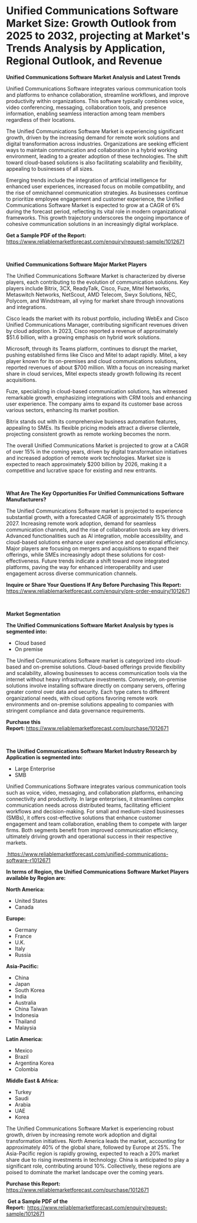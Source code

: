 <p><h1>Unified Communications Software Market Size: Growth Outlook from 2025 to 2032, projecting at Market's Trends Analysis by Application, Regional Outlook, and Revenue</h1></p><p><strong>Unified Communications Software Market Analysis and Latest Trends</strong></p>
<p><p>Unified Communications Software integrates various communication tools and platforms to enhance collaboration, streamline workflows, and improve productivity within organizations. This software typically combines voice, video conferencing, messaging, collaboration tools, and presence information, enabling seamless interaction among team members regardless of their locations.</p><p>The Unified Communications Software Market is experiencing significant growth, driven by the increasing demand for remote work solutions and digital transformation across industries. Organizations are seeking efficient ways to maintain communication and collaboration in a hybrid working environment, leading to a greater adoption of these technologies. The shift toward cloud-based solutions is also facilitating scalability and flexibility, appealing to businesses of all sizes.</p><p>Emerging trends include the integration of artificial intelligence for enhanced user experiences, increased focus on mobile compatibility, and the rise of omnichannel communication strategies. As businesses continue to prioritize employee engagement and customer experience, the Unified Communications Software Market is expected to grow at a CAGR of 6% during the forecast period, reflecting its vital role in modern organizational frameworks. This growth trajectory underscores the ongoing importance of cohesive communication solutions in an increasingly digital workplace.</p></p>
<p><strong>Get a Sample PDF of the Report:&nbsp;</strong> <a href="https://www.reliablemarketforecast.com/enquiry/request-sample/1012671?utm_campaign=2479&utm_medium=2&utm_source=Github&utm_content=ia&utm_term=16042025&utm_id=unified-communications-software">https://www.reliablemarketforecast.com/enquiry/request-sample/1012671</a></p>
<p>&nbsp;</p>
<p><strong>Unified Communications Software Major Market Players</strong></p>
<p><p>The Unified Communications Software Market is characterized by diverse players, each contributing to the evolution of communication solutions. Key players include Bitrix, 3CX, ReadyTalk, Cisco, Fuze, Mitel Networks, Metaswitch Networks, NetScout, AMD Telecom, Swyx Solutions, NEC, Polycom, and Windstream, all vying for market share through innovations and integrations.</p><p>Cisco leads the market with its robust portfolio, including WebEx and Cisco Unified Communications Manager, contributing significant revenues driven by cloud adoption. In 2023, Cisco reported a revenue of approximately $51.6 billion, with a growing emphasis on hybrid work solutions.</p><p>Microsoft, through its Teams platform, continues to disrupt the market, pushing established firms like Cisco and Mitel to adapt rapidly. Mitel, a key player known for its on-premises and cloud communications solutions, reported revenues of about $700 million. With a focus on increasing market share in cloud services, Mitel expects steady growth following its recent acquisitions.</p><p>Fuze, specializing in cloud-based communication solutions, has witnessed remarkable growth, emphasizing integrations with CRM tools and enhancing user experience. The company aims to expand its customer base across various sectors, enhancing its market position.</p><p>Bitrix stands out with its comprehensive business automation features, appealing to SMEs. Its flexible pricing models attract a diverse clientele, projecting consistent growth as remote working becomes the norm.</p><p>The overall Unified Communications Market is projected to grow at a CAGR of over 15% in the coming years, driven by digital transformation initiatives and increased adoption of remote work technologies. Market size is expected to reach approximately $200 billion by 2026, making it a competitive and lucrative space for existing and new entrants.</p></p>
<p>&nbsp;</p>
<p><strong>What Are The Key Opportunities For Unified Communications Software Manufacturers?</strong></p>
<p><p>The Unified Communications Software market is projected to experience substantial growth, with a forecasted CAGR of approximately 15% through 2027. Increasing remote work adoption, demand for seamless communication channels, and the rise of collaboration tools are key drivers. Advanced functionalities such as AI integration, mobile accessibility, and cloud-based solutions enhance user experience and operational efficiency. Major players are focusing on mergers and acquisitions to expand their offerings, while SMEs increasingly adopt these solutions for cost-effectiveness. Future trends indicate a shift toward more integrated platforms, paving the way for enhanced interoperability and user engagement across diverse communication channels.</p></p>
<p><strong>Inquire or Share Your Questions If Any Before Purchasing This Report:</strong> <a href="https://www.reliablemarketforecast.com/enquiry/pre-order-enquiry/1012671?utm_campaign=2479&utm_medium=2&utm_source=Github&utm_content=ia&utm_term=16042025&utm_id=unified-communications-software">https://www.reliablemarketforecast.com/enquiry/pre-order-enquiry/1012671</a></p>
<p>&nbsp;</p>
<p><strong>Market Segmentation</strong></p>
<p><strong>The Unified Communications Software Market Analysis by types is segmented into:</strong></p>
<p><ul><li>Cloud based</li><li>On premise</li></ul></p>
<p><p>The Unified Communications Software market is categorized into cloud-based and on-premise solutions. Cloud-based offerings provide flexibility and scalability, allowing businesses to access communication tools via the internet without heavy infrastructure investments. Conversely, on-premise solutions involve installing software directly on company servers, offering greater control over data and security. Each type caters to different organizational needs, with cloud options favoring remote work environments and on-premise solutions appealing to companies with stringent compliance and data governance requirements.</p></p>
<p><strong>Purchase this Report:&nbsp;</strong><a href="https://www.reliablemarketforecast.com/purchase/1012671?utm_campaign=2479&utm_medium=2&utm_source=Github&utm_content=ia&utm_term=16042025&utm_id=unified-communications-software">https://www.reliablemarketforecast.com/purchase/1012671</a></p>
<p>&nbsp;</p>
<p><strong>The Unified Communications Software Market Industry Research by Application is segmented into:</strong></p>
<p><ul><li>Large Enterprise</li><li>SMB</li></ul></p>
<p><p>Unified Communications Software integrates various communication tools such as voice, video, messaging, and collaboration platforms, enhancing connectivity and productivity. In large enterprises, it streamlines complex communication needs across distributed teams, facilitating efficient workflows and decision-making. For small and medium-sized businesses (SMBs), it offers cost-effective solutions that enhance customer engagement and team collaboration, enabling them to compete with larger firms. Both segments benefit from improved communication efficiency, ultimately driving growth and operational success in their respective markets.</p></p>
<p><a href="https://www.reliablemarketforecast.com/unified-communications-software-r1012671?utm_campaign=2479&utm_medium=2&utm_source=Github&utm_content=ia&utm_term=16042025&utm_id=unified-communications-software">&nbsp;https://www.reliablemarketforecast.com/unified-communications-software-r1012671</a></p>
<p><strong>In terms of Region, the Unified Communications Software Market Players available by Region are:</strong></p>
<p>
    <p> <strong> North America: </strong>
        <ul>
            <li>United States</li>
            <li>Canada</li>
        </ul>
        </p> 
    <p> <strong> Europe: </strong>
        <ul>
            <li>Germany</li>
            <li>France</li>
            <li>U.K.</li>
            <li>Italy</li>
            <li>Russia</li>
        </ul>
        </p> 
    <p> <strong> Asia-Pacific: </strong>
        <ul>
            <li>China</li>
            <li>Japan</li>
            <li>South Korea</li>
            <li>India</li>
            <li>Australia</li>
            <li>China Taiwan</li>
            <li>Indonesia</li>
            <li>Thailand</li>
            <li>Malaysia</li>
        </ul>
        </p> 
    <p> <strong> Latin America: </strong>
        <ul>
            <li>Mexico</li>
            <li>Brazil</li>
            <li>Argentina Korea</li>
            <li>Colombia</li>
        </ul>
        </p> 
    <p> <strong> Middle East & Africa: </strong>
        <ul>
            <li>Turkey</li>
            <li>Saudi</li>
            <li>Arabia</li>
            <li>UAE</li>
            <li>Korea</li>
        </ul>
    </p>
    </p>
<p><p>The Unified Communications Software Market is experiencing robust growth, driven by increasing remote work adoption and digital transformation initiatives. North America leads the market, accounting for approximately 40% of the global share, followed by Europe at 25%. The Asia-Pacific region is rapidly growing, expected to reach a 20% market share due to rising investments in technology. China is anticipated to play a significant role, contributing around 10%. Collectively, these regions are poised to dominate the market landscape over the coming years.</p></p>
<p><strong>Purchase this Report: </strong><a href="https://www.reliablemarketforecast.com/purchase/1012671?utm_campaign=2479&utm_medium=2&utm_source=Github&utm_content=ia&utm_term=16042025&utm_id=unified-communications-software">https://www.reliablemarketforecast.com/purchase/1012671</a></p>
<p>&nbsp;<strong>Get a Sample PDF of the Report:&nbsp;&nbsp;</strong><a href="https://www.reliablemarketforecast.com/enquiry/request-sample/1012671?utm_campaign=2479&utm_medium=2&utm_source=Github&utm_content=ia&utm_term=16042025&utm_id=unified-communications-software">https://www.reliablemarketforecast.com/enquiry/request-sample/1012671</a></p>
<p><strong></strong></p>
<p><p></p><p></p><p></p></p>